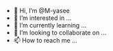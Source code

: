- 👋 Hi, I’m @M-yasee
- 👀 I’m interested in ...
- 🌱 I’m currently learning ...
- 💞️ I’m looking to collaborate on ...
- 📫 How to reach me ...

<!---
M-yasee/M-yasee is a ✨ special ✨ repository because its `README.md` (this file) appears on your GitHub profile.
You can click the Preview link to take a look at your changes.
--->
